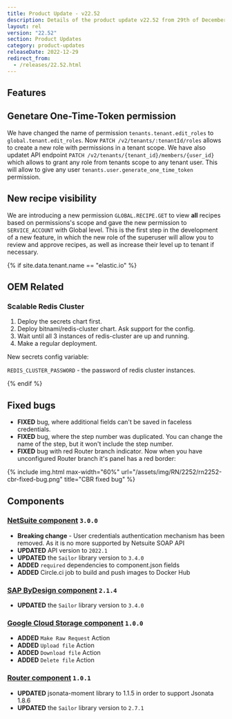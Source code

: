 ```yaml
---
title: Product Update - v22.52
description: Details of the product update v22.52 from 29th of December 2022.
layout: rel
version: "22.52"
section: Product Updates
category: product-updates
releaseDate: 2022-12-29
redirect_from:
  - /releases/22.52.html
---
```


## Features

## Genetare One-Time-Token permission

We have changed the name of permission `tenants.tenant.edit_roles` to `global.tenant.edit_roles`. Now `PATCH /v2/tenants/:tenantId/roles` allows to create a new role with permissions in a tenant scope. We have also updatet API endpoint `PATCH /v2/tenants/{tenant_id}/members/{user_id}` which allows to grant any role from tenants scope to any tenant user. This will allow to give any user `tenants.user.generate_one_time_token` permission.


## New recipe visibility

We are introducing a new permission `GLOBAL.RECIPE.GET` to view **all** recipes based on permissions's scope and gave the new permission to `SERVICE_ACCOUNT` with Global level. This is the first step in the development of a new feature, in which the new role of the superuser will allow you to review and approve recipes, as well as increase their level up to tenant if necessary.

{% if site.data.tenant.name == "elastic.io" %}

## OEM Related

### Scalable Redis Cluster

1. Deploy the secrets chart first.
2. Deploy bitnami/redis-cluster chart. Ask support for the config.
3. Wait until all 3 instances of redis-cluster are up and running.
4. Make a regular deployment.

New secrets config variable:

`REDIS_CLUSTER_PASSWORD` - the password of redis cluster instances.

{% endif %}


## Fixed bugs

*   **FIXED** bug, where additional fields can't be saved in faceless credentials.
*   **FIXED** bug, where the step number was duplicated. You can change the name of the step, but it won't include the step number.
*   **FIXED** bug with red Router branch indicator. Now when you have unconfigured Router branch it's panel has a red border:

{% include img.html max-width="60%" url="/assets/img/RN/2252/rn2252-cbr-fixed-bug.png" title="CBR fixed bug" %}

## Components

### [NetSuite component](/components/netsuite/) `3.0.0`

*   **Breaking change** - User credentials authentication mechanism has been removed. As it is no more supported by Netsuite SOAP API
*   **UPDATED** API version to `2022.1`
*   **UPDATED** the `Sailor` library version to `3.4.0`
*   **ADDED** `required` dependencies to component.json fields
*   **ADDED**  Circle.ci job to build and push images to Docker Hub

### [SAP ByDesign component](/components/sap-bydesign/) `2.1.4`

*   **UPDATED** the `Sailor` library version to `3.4.0`

### [Google Cloud Storage component](/components/google-cloud-storage/) `1.0.0`

*   **ADDED**  `Make Raw Request` Action
*   **ADDED**  `Upload file` Action
*   **ADDED**  `Download file` Action
*   **ADDED**  `Delete file` Action

### [Router component](/components/router/) `1.0.1`

*   **UPDATED** jsonata-moment library to 1.1.5 in order to support Jsonata 1.8.6
*   **UPDATED** the `Sailor` library version to `2.7.1`
